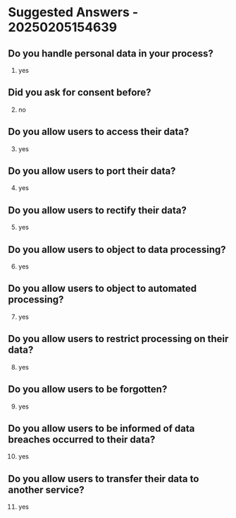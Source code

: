 # Suggested Answers - 20250205154639

## Do you handle personal data in your process?
1. yes

## Did you ask for consent before?
2. no

## Do you allow users to access their data?
3. yes

## Do you allow users to port their data?
4. yes

## Do you allow users to rectify their data?
5. yes

## Do you allow users to object to data processing?
6. yes

## Do you allow users to object to automated processing?
7. yes

## Do you allow users to restrict processing on their data?
8. yes

## Do you allow users to be forgotten?
9. yes

## Do you allow users to be informed of data breaches occurred to their data?
10. yes

## Do you allow users to transfer their data to another service?
11. yes

